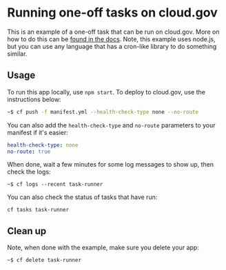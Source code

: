 # Running one-off tasks on cloud.gov

This is an example of a one-off task that can be run on cloud.gov. More on how to do this can be [found in the docs](https://cloud.gov/docs/management/one-off-tasks/). Note, this example uses node.js, but you can use any language that has a cron-like library to do something similar.

## Usage

To run this app locally, use `npm start`. To deploy to cloud.gov, use the instructions below:

```bash
~$ cf push -f manifest.yml --health-check-type none --no-route
```

You can also add the `health-check-type` and `no-route` parameters to your manifest if it's easier:

```yaml
health-check-type: none
no-route: true
```

When done, wait a few minutes for some log messages to show up, then check the logs:

```
~$ cf logs --recent task-runner
```

You can also check the status of tasks that have run:

```
cf tasks task-runner
```

## Clean up

Note, when done with the example, make sure you delete your app:

```bash
~$ cf delete task-runner
```

